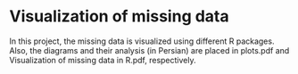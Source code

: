 # Visualization of missing data
In this project, the missing data is visualized using different R packages. Also, the diagrams and their analysis (in Persian) are placed in plots.pdf and Visualization of missing data in R.pdf, respectively.
